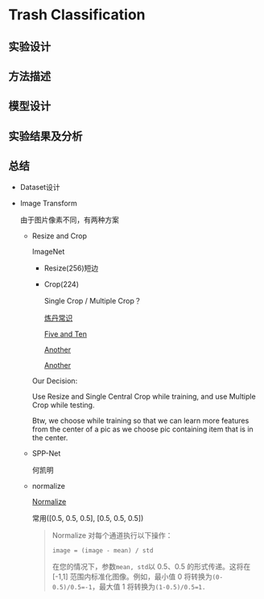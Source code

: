 # Trash Classification

## 实验设计

## 方法描述

## 模型设计

## 实验结果及分析

## 总结





- Dataset设计

- Image Transform

  由于图片像素不同，有两种方案

  - Resize and Crop

    ImageNet

    - Resize(256)短边

    - Crop(224)

      Single Crop / Multiple Crop？

      [炼丹常识](https://www.cnblogs.com/zjutzz/articles/8733044.html)

      [Five and Ten](https://blog.csdn.net/kuweicai/article/details/106734398)

      [Another](https://blog.csdn.net/pengchengliu/article/details/118856713)

      [Another](https://blog.csdn.net/IT_flying625/article/details/104900050)

    Our Decision:

    Use Resize and Single Central Crop while training, and use Multiple Crop while testing.

    Btw, we choose while training so that we can learn more features from the center of a pic as we choose pic containing item that is in the center.  

  - SPP-Net

    何凯明

  - normalize

    [Normalize](https://developer.aliyun.com/article/928968)

    常用([0.5, 0.5, 0.5], [0.5, 0.5, 0.5])

    > Normalize 对每个通道执行以下操作：
    >
    > ```
    > image = (image - mean) / std
    > ```
    >
    > 在您的情况下，参数`mean, std`以 0.5、0.5 的形式传递。这将在 [-1,1] 范围内标准化图像。例如，最小值 0 将转换为`(0-0.5)/0.5=-1`，最大值 1 将转换为`(1-0.5)/0.5=1.`